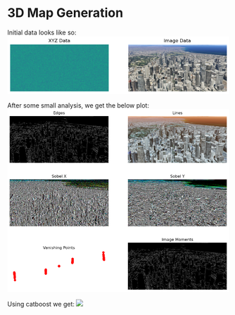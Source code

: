 # 3D Map Generation

Initial data looks like so:
![](images/initial.png)

After some small analysis, we get the below plot:
![](images/analysis0.png)

Using catboost we get:
![](images/australia.png)
